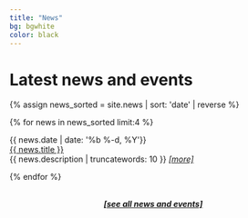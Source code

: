 ```yaml
---
title: "News"
bg: bgwhite
color: black
---
```


<h1>Latest news and events</h1>

<div class="latestnews-container">

{% assign news_sorted = site.news | sort: 'date' | reverse %}

{% for news in news_sorted limit:4 %}

  <div id="latestnews">
    <div class="date"> {{ news.date | date: '%b %-d, %Y'}}</div>
    <div class="title"><a href="{{ news.link }}" target="_blank">{{ news.title }}</a></div>
    {{ news.description | truncatewords: 10 }}
    <i><a href="{{ news.link }}" target="_blank">[more]</a></i>
  </div>

{% endfor %}

</div>

<center>
<br>
<b><i><a href="news-archive.html">[see all news and events]</a></i></b>
</center>
